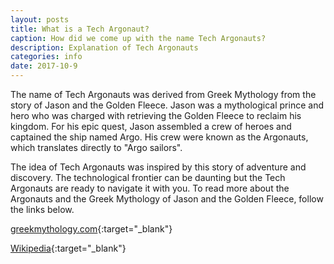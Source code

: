 ```yaml
---
layout: posts
title: What is a Tech Argonaut?
caption: How did we come up with the name Tech Argonauts?
description: Explanation of Tech Argonauts
categories: info
date: 2017-10-9
---
```

The name of Tech Argonauts was derived from Greek Mythology from the story of Jason and the Golden Fleece. Jason was a mythological prince and hero who was charged with retrieving the Golden Fleece to reclaim his kingdom. For his epic quest, Jason assembled a crew of heroes and captained the ship named Argo. His crew were known as the Argonauts, which translates directly to "Argo sailors".

The idea of Tech Argonauts was inspired by this story of adventure and discovery. The technological frontier can be daunting but the Tech Argonauts are ready to navigate it with you. To read more about the Argonauts and the Greek Mythology of Jason and the Golden Fleece, follow the links below.

[greekmythology.com](https://www.greekmythology.com/Myths/The_Myths/Argonauts/argonauts.html){:target="_blank"}

[Wikipedia](https://en.wikipedia.org/wiki/Argonauts){:target="_blank"}
